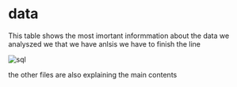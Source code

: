 # data

This table shows the most imortant informmation about the data we analyszed we that we have anlsis we have to finish the line 

![sql](https://github.com/user-attachments/assets/101b81f3-c0f1-4359-ad4c-d9a7b9523f1c)







the other files are also explaining the main contents 
